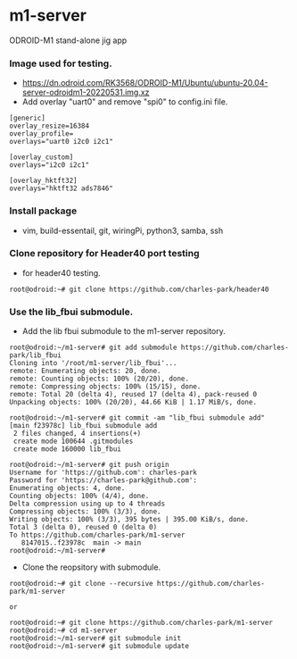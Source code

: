 # m1-server
ODROID-M1 stand-alone jig app
### Image used for testing.
* https://dn.odroid.com/RK3568/ODROID-M1/Ubuntu/ubuntu-20.04-server-odroidm1-20220531.img.xz
* Add overlay "uart0" and remove "spi0" to config.ini file.
```
[generic]
overlay_resize=16384
overlay_profile=
overlays="uart0 i2c0 i2c1"

[overlay_custom]
overlays="i2c0 i2c1"

[overlay_hktft32]
overlays="hktft32 ads7846"
```
### Install package
* vim, build-essentail, git, wiringPi, python3, samba, ssh

### Clone repository for Header40 port testing
* for header40 testing.
```
root@odroid:~# git clone https://github.com/charles-park/header40
```

### Use the lib_fbui submodule.
* Add the lib fbui submodule to the m1-server repository.
```
root@odroid:~/m1-server# git add submodule https://github.com/charles-park/lib_fbui
Cloning into '/root/m1-server/lib_fbui'...
remote: Enumerating objects: 20, done.
remote: Counting objects: 100% (20/20), done.
remote: Compressing objects: 100% (15/15), done.
remote: Total 20 (delta 4), reused 17 (delta 4), pack-reused 0
Unpacking objects: 100% (20/20), 44.66 KiB | 1.17 MiB/s, done.

root@odroid:~/m1-server# git commit -am "lib_fbui submodule add"
[main f23978c] lib_fbui submodule add
 2 files changed, 4 insertions(+)
 create mode 100644 .gitmodules
 create mode 160000 lib_fbui

root@odroid:~/m1-server# git push origin
Username for 'https://github.com': charles-park
Password for 'https://charles-park@github.com': 
Enumerating objects: 4, done.
Counting objects: 100% (4/4), done.
Delta compression using up to 4 threads
Compressing objects: 100% (3/3), done.
Writing objects: 100% (3/3), 395 bytes | 395.00 KiB/s, done.
Total 3 (delta 0), reused 0 (delta 0)
To https://github.com/charles-park/m1-server
   8147015..f23978c  main -> main
root@odroid:~/m1-server# 

```

* Clone the reopsitory with submodule.
```
root@odroid:~# git clone --recursive https://github.com/charles-park/m1-server

or

root@odroid:~# git clone https://github.com/charles-park/m1-server
root@odroid:~# cd m1-server
root@odroid:~/m1-server# git submodule init
root@odroid:~/m1-server# git submodule update
```

